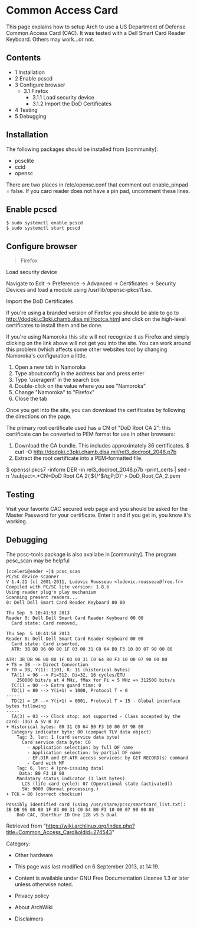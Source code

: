 Common Access Card
==================

This page explains how to setup Arch to use a US Department of Defense
Common Access Card (CAC). It was tested with a Dell Smart Card Reader
Keyboard. Others may work...or not.

Contents
--------

-   1 Installation
-   2 Enable pcscd
-   3 Configure browser
    -   3.1 Firefox
        -   3.1.1 Load security device
        -   3.1.2 Import the DoD Certificates
-   4 Testing
-   5 Debugging

Installation
------------

The following packages should be installed from [community]:

-   pcsclite
-   ccid
-   opensc

There are two places in /etc/opensc.conf that comment out
enable_pinpad = false. If you card reader does not have a pin pad,
uncomment these lines.

Enable pcscd
------------

    $ sudo systemctl enable pcscd
    $ sudo systemctl start pcscd

Configure browser
-----------------

> Firefox

Load security device

Navigate to Edit -> Preference -> Advanced -> Certificates -> Security
Devices and load a module using /usr/lib/opensc-pkcs11.so.

Import the DoD Certificates

If you're using a branded version of Firefox you should be able to go to
http://dodpki.c3pki.chamb.disa.mil/rootca.html and click on the
high-level certificates to install them and be done.

If you're using Namoroka this site will not recognize it as Firefox and
simply clicking on the link above will not get you into the site. You
can work around this problem (which affects some other websites too) by
changing Namoroka's configuration a little.

1.  Open a new tab in Namoroka
2.  Type about:config in the address bar and press enter
3.  Type 'useragent' in the search box
4.  Double-click on the value where you see "Namoroka"
5.  Change "Namoroka" to "Firefox"
6.  Close the tab

Once you get into the site, you can download the certificates by
following the directions on the page.

The primary root certificate used has a CN of "DoD Root CA 2": this
certificate can be converted to PEM format for use in other browsers:

1.  Download the CA bundle. This includes approximately 36 certificates.
    $ curl -O http://dodpki.c3pki.chamb.disa.mil/rel3_dodroot_2048.p7b
2.  Extract the root certificate into a PEM-formatted file.

$ openssl pkcs7 -inform DER -in rel3_dodroot_2048.p7b -print_certs | sed -n '/subject=.*CN=DoD Root CA 2/,${/^$/q;P;D}' > DoD_Root_CA_2.pem

Testing
-------

Visit your favorite CAC secured web page and you should be asked for the
Master Password for your certificate. Enter it and if you get in, you
know it's working.

Debugging
---------

The pcsc-tools package is also availabe in [community]. The program
pcsc_scan may be helpful

    [cceleri@ender ~]$ pcsc_scan 
    PC/SC device scanner
    V 1.4.21 (c) 2001-2011, Ludovic Rousseau <ludovic.rousseau@free.fr>
    Compiled with PC/SC lite version: 1.8.6
    Using reader plug'n play mechanism
    Scanning present readers...
    0: Dell Dell Smart Card Reader Keyboard 00 00

    Thu Sep  5 10:41:53 2013
    Reader 0: Dell Dell Smart Card Reader Keyboard 00 00
      Card state: Card removed, 

    Thu Sep  5 10:41:58 2013
    Reader 0: Dell Dell Smart Card Reader Keyboard 00 00
      Card state: Card inserted, 
      ATR: 3B DB 96 00 80 1F 03 00 31 C0 64 B0 F3 10 00 07 90 00 80

    ATR: 3B DB 96 00 80 1F 03 00 31 C0 64 B0 F3 10 00 07 90 00 80
    + TS = 3B --> Direct Convention
    + T0 = DB, Y(1): 1101, K: 11 (historical bytes)
      TA(1) = 96 --> Fi=512, Di=32, 16 cycles/ETU
        250000 bits/s at 4 MHz, fMax for Fi = 5 MHz => 312500 bits/s
      TC(1) = 00 --> Extra guard time: 0
      TD(1) = 80 --> Y(i+1) = 1000, Protocol T = 0 
    -----
      TD(2) = 1F --> Y(i+1) = 0001, Protocol T = 15 - Global interface bytes following 
    -----
      TA(3) = 03 --> Clock stop: not supported - Class accepted by the card: (3G) A 5V B 3V 
    + Historical bytes: 00 31 C0 64 B0 F3 10 00 07 90 00
      Category indicator byte: 00 (compact TLV data object)
        Tag: 3, len: 1 (card service data byte)
          Card service data byte: C0
            - Application selection: by full DF name
            - Application selection: by partial DF name
            - EF.DIR and EF.ATR access services: by GET RECORD(s) command
            - Card with MF
        Tag: 6, len: 4 (pre-issuing data)
         Data: B0 F3 10 00
        Mandatory status indicator (3 last bytes)
          LCS (life card cycle): 07 (Operational state (activated))
          SW: 9000 (Normal processing.)
    + TCK = 80 (correct checksum)

    Possibly identified card (using /usr/share/pcsc/smartcard_list.txt):
    3B DB 96 00 80 1F 03 00 31 C0 64 B0 F3 10 00 07 90 00 80
    	DoD CAC, Oberthur ID One 128 v5.5 Dual

Retrieved from
"https://wiki.archlinux.org/index.php?title=Common_Access_Card&oldid=274543"

Category:

-   Other hardware

-   This page was last modified on 6 September 2013, at 14:19.
-   Content is available under GNU Free Documentation License 1.3 or
    later unless otherwise noted.
-   Privacy policy
-   About ArchWiki
-   Disclaimers

